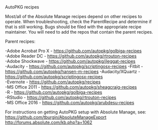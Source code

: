 AutoPKG recipes 

Most/all of the Absolute Manage recipes depend on other recipes to operate. When troubleshooting, check the <key>ParentRecipe</key> and determine if that is still working. Bugs should be filed with the appropriate recipe maintainer.
You will need to add the repos that contain the parent recipes. 

Parent recipes:

-Adobe Acrobat Pro X - https://github.com/autopkg/golbiga-recipes  
-Adobe Reader DC - https://github.com/autopkg/rtrouton-recipes  
-Adobe Shockwave - https://github.com/autopkg/jleggat-recipes  
-Audacity - https://github.com/autopkg/scriptingosx-recipes 
-Fitbit - https://github.com/autopkg/hansen-m-recipes 
-Audacity/XQuartz - https://github.com/autopkg/scriptingosx-recipes  
-Evernote - https://github.com/autopkg/recipes  
-MS Office 2011 - https://github.com/autopkg/sheagcraig-recipes  
-R - https://github.com/autopkg/golbiga-recipes  
-RStudio - https://github.com/autopkg/rtrouton-recipes  
-MS Office 2016 - https://github.com/autopkg/arubdesu-recipes  


For instructions on getting AutoPKG setup with Absolute Manage, see:
https://github.com/tburgin/AbsoluteManageExport  
http://forums.absolute.com/kb.php?a=1062